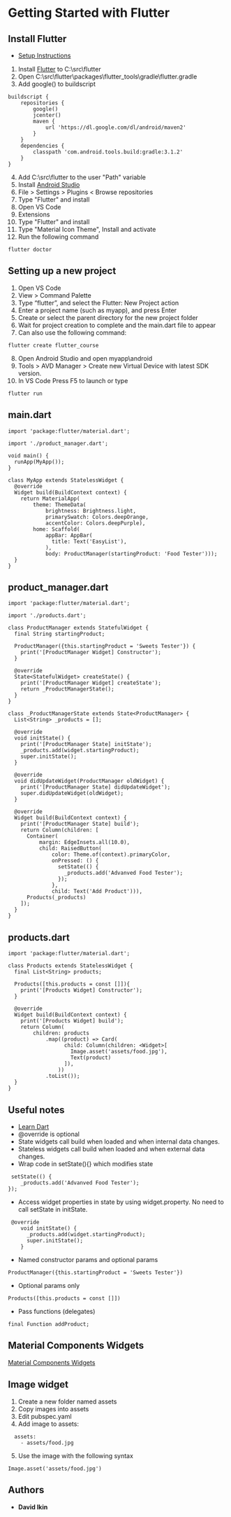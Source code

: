 # Getting Started with Flutter

## Install Flutter
* [Setup Instructions](https://flutter.io/setup-windows/)
1. Install [Flutter](https://flutter.io/get-started/install/) to C:\src\flutter
2. Open C:\src\flutter\packages\flutter_tools\gradle\flutter.gradle
3. Add google() to buildscript
```
buildscript {
    repositories {
		google()
        jcenter()
        maven {
            url 'https://dl.google.com/dl/android/maven2'
        }
    }
    dependencies {
        classpath 'com.android.tools.build:gradle:3.1.2'
    }
}
```
4. Add C:\src\flutter to the user "Path" variable
5. Install [Android Studio](https://developer.android.com/studio/)
6. File > Settings > Plugins < Browse repositories
7. Type "Flutter" and install
8. Open VS Code
9. Extensions 
10. Type "Flutter" and install
11. Type "Material Icon Theme", Install and activate
12. Run the following command
```
flutter doctor
```

## Setting up a new project
1. Open VS Code
2. View > Command Palette
3. Type “flutter”, and select the Flutter: New Project action
4. Enter a project name (such as myapp), and press Enter
5. Create or select the parent directory for the new project folder
6. Wait for project creation to complete and the main.dart file to appear
7. Can also use the following command:
```
flutter create flutter_course
```
8. Open Android Studio and open myapp\android
9. Tools > AVD Manager > Create new Virtual Device with latest SDK version.
10. In VS Code Press F5 to launch or type
```
flutter run
```

## main.dart
```
import 'package:flutter/material.dart';

import './product_manager.dart';

void main() {
  runApp(MyApp());
}

class MyApp extends StatelessWidget {
  @override
  Widget build(BuildContext context) {
    return MaterialApp(
        theme: ThemeData(
            brightness: Brightness.light,
            primarySwatch: Colors.deepOrange,
            accentColor: Colors.deepPurple),
        home: Scaffold(
            appBar: AppBar(
              title: Text('EasyList'),
            ),
            body: ProductManager(startingProduct: 'Food Tester')));
  }
}
```

## product_manager.dart
```
import 'package:flutter/material.dart';

import './products.dart';

class ProductManager extends StatefulWidget {
  final String startingProduct;

  ProductManager({this.startingProduct = 'Sweets Tester'}) {
    print('[ProductManager Widget] Constructor');
  }

  @override
  State<StatefulWidget> createState() {
    print('[ProductManager Widget] createState');
    return _ProductManagerState();
  }
}

class _ProductManagerState extends State<ProductManager> {
  List<String> _products = [];

  @override
  void initState() {
    print('[ProductManager State] initState');
    _products.add(widget.startingProduct);
    super.initState();
  }

  @override
  void didUpdateWidget(ProductManager oldWidget) {
    print('[ProductManager State] didUpdateWidget');
    super.didUpdateWidget(oldWidget);
  }

  @override
  Widget build(BuildContext context) {
    print('[ProductManager State] build');
    return Column(children: [
      Container(
          margin: EdgeInsets.all(10.0),
          child: RaisedButton(
              color: Theme.of(context).primaryColor,
              onPressed: () {
                setState(() {
                  _products.add('Advanved Food Tester');
                });
              },
              child: Text('Add Product'))),
      Products(_products)
    ]);
  }
}
```

## products.dart
```
import 'package:flutter/material.dart';

class Products extends StatelessWidget {
  final List<String> products;

  Products([this.products = const []]){
    print('[Products Widget] Constructor');
  }

  @override
  Widget build(BuildContext context) {
    print('[Products Widget] build');
    return Column(
        children: products
            .map((product) => Card(
                  child: Column(children: <Widget>[
                    Image.asset('assets/food.jpg'),
                    Text(product)
                  ]),
                ))
            .toList());
  }
}
```

## Useful notes
* [Learn Dart](https://www.dartlang.org/)
* @override is optional
* State widgets call build when loaded and when internal data changes.
* Stateless widgets call build when loaded and when external data changes.
* Wrap code in setState(){} which modifies state
```
 setState(() {
	_products.add('Advanved Food Tester');
});
```
* Access widget properties in state by using widget.property. No need to call setState in initState.
```
 @override
    void initState() {
      _products.add(widget.startingProduct);
      super.initState();
    }
```
* Named constructor params and optional params
```
ProductManager({this.startingProduct = 'Sweets Tester'})
```
* Optional params only
```
Products([this.products = const []])
```
* Pass functions (delegates)
```
final Function addProduct;
```

## Material Components Widgets
[Material Components Widgets](https://flutter.io/widgets/material/)

## Image widget
1. Create a new folder named assets
2. Copy images into  assets
3. Edit pubspec.yaml
4. Add image to assets:
```
  assets:
    - assets/food.jpg
```
5. Use the image with the following syntax
```
Image.asset('assets/food.jpg')
```

## Authors

* **David Ikin**